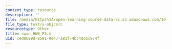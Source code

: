 ```yaml
---
content_type: resource
description: ''
file: /media/https%3A/open-learning-course-data-rc.s3.amazonaws.com/10-34-numerical-methods-applied-to-chemical-engineering-fall-2015/ced0699d85919e47a81f4bc4dcbc974f_swan_HW0_P3.m
file_type: text/x-objcsrc
resourcetype: Other
title: swan_HW0_P3.m
uid: ced0699d-8591-9e47-a81f-4bc4dcbc974f
---
```

